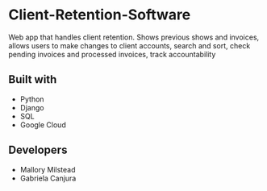 # Client-Retention-Software
Web app that handles client retention. Shows previous shows and invoices, allows users to make changes to client accounts, search and sort, check pending invoices and processed invoices, track accountability

## Built with
- Python
- Django
- SQL
- Google Cloud

## Developers
- Mallory Milstead
- Gabriela Canjura

